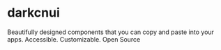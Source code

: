 # darkcnui
Beautifully designed components that you can copy and paste into your apps. Accessible. Customizable. Open Source
